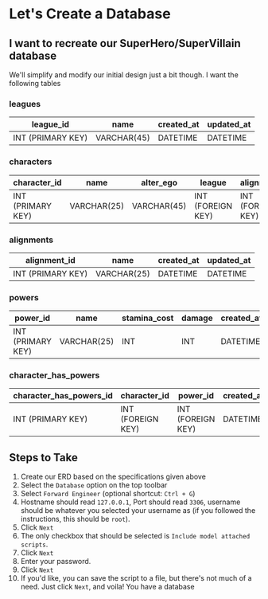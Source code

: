 # Let's Create a Database

## I want to recreate our SuperHero/SuperVillain database

We'll simplify and modify our initial design just a bit though. I want the following tables

### **leagues**
league_id | name | created_at | updated_at
--- | --- | --- | ---
INT (PRIMARY KEY) | VARCHAR(45) | DATETIME | DATETIME

### **characters**
character_id | name | alter_ego | league | alignment | created_at | updated_at
 --- | --- | --- | --- | --- | --- | ---
INT (PRIMARY KEY) | VARCHAR(25) | VARCHAR(45) | INT (FOREIGN KEY) | INT (FOREIGN KEY) | DATETIME | DATETIME

### **alignments**
alignment_id | name | created_at | updated_at
--- | --- | --- | ---
INT (PRIMARY KEY) | VARCHAR(25) | DATETIME | DATETIME

### **powers**
power_id | name | stamina_cost | damage | created_at | updated_at
--- | --- | --- | --- | --- | ---
INT (PRIMARY KEY) | VARCHAR(25) | INT | INT | DATETIME | DATETIME

### **character_has_powers**
character_has_powers_id | character_id | power_id | created_at | updated_at
--- | --- | --- | --- | ---
INT (PRIMARY KEY) | INT (FOREIGN KEY) | INT (FOREIGN KEY) | DATETIME | DATETIME


## Steps to Take

1. Create our ERD based on the specifications given above
2. Select the `Database` option on the top toolbar
3. Select `Forward Engineer` (optional shortcut: `Ctrl + G`)
4. Hostname should read `127.0.0.1`, Port should read `3306`, username should be whatever you selected
your username as (if you followed the instructions, this should be `root`).
5. Click `Next`
6. The only checkbox that should be selected is `Include model attached scripts`.
7. Click `Next`
8. Enter your password.
9. Click `Next`
10. If you'd like, you can save the script to a file, but there's not much of a need. Just click `Next`, and voila! You have a database

